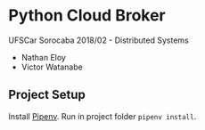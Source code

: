 # Python Cloud Broker
UFSCar Sorocaba 2018/02 - Distributed Systems

- Nathan Eloy
- Victor Watanabe

## Project Setup
Install [Pipenv](https://github.com/pypa/pipenv). Run in project folder `pipenv install`.
